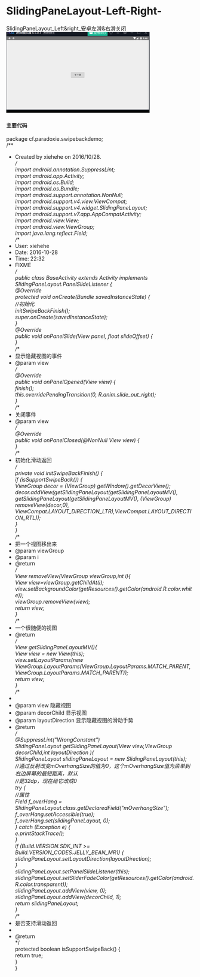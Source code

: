 # SlidingPaneLayout-Left-Right-
SlidingPaneLayout_Left&amp;right_安卓左滑&amp;右滑关闭
![效果](https://github.com/DecentChunibyoPatient/SlidingPaneLayout-Left-Right-/blob/master/1.gif)

#### 主要代码
package cf.paradoxie.swipebackdemo;  
/**  
* Created by xiehehe on 2016/10/28.  
*/  
import android.annotation.SuppressLint;  
import android.app.Activity;  
import android.os.Build;  
import android.os.Bundle;  
import android.support.annotation.NonNull;  
import android.support.v4.view.ViewCompat;  
import android.support.v4.widget.SlidingPaneLayout;  
import android.support.v7.app.AppCompatActivity;  
import android.view.View;  
import android.view.ViewGroup;  
import java.lang.reflect.Field;  
/**  
* User: xiehehe  
* Date: 2016-10-28  
* Time: 22:32  
* FIXME  
*/  
public class BaseActivity extends Activity implements SlidingPaneLayout.PanelSlideListener {  
@Override  
protected void onCreate(Bundle savedInstanceState) {  
//初始化  
initSwipeBackFinish();  
super.onCreate(savedInstanceState);  
}  
@Override  
public void onPanelSlide(View panel, float slideOffset) {  
}  
/**  
* 显示隐藏视图的事件  
* @param view  
*/  
@Override  
public void onPanelOpened(View view) {  
finish();  
this.overridePendingTransition(0, R.anim.slide_out_right);  
}  
/**  
* 关闭事件  
* @param view  
*/  
@Override  
public void onPanelClosed(@NonNull View view) {  
}  
/**  
* 初始化滑动返回  
*/  
private void initSwipeBackFinish() {  
if (isSupportSwipeBack()) {  
ViewGroup decor = (ViewGroup) getWindow().getDecorView();  
decor.addView(getSlidingPaneLayout(getSlidingPaneLayoutMV(), getSlidingPaneLayout(getSlidingPaneLayoutMV(), (ViewGroup) removeView(decor,0), ViewCompat.LAYOUT_DIRECTION_LTR),ViewCompat.LAYOUT_DIRECTION_RTL));  
}  
}  
/**  
* 把一个视图移出来  
* @param viewGroup  
* @param i  
* @return  
*/  
View removeView(ViewGroup viewGroup,int i){  
View view=viewGroup.getChildAt(i);  
view.setBackgroundColor(getResources().getColor(android.R.color.white));  
viewGroup.removeView(view);  
return view;  
}  
/**  
* 一个很随便的视图  
* @return  
*/  
View getSlidingPaneLayoutMV(){  
View view = new View(this);  
view.setLayoutParams(new ViewGroup.LayoutParams(ViewGroup.LayoutParams.MATCH_PARENT, ViewGroup.LayoutParams.MATCH_PARENT));  
return view;  
}  
/**  
*  
* @param view  隐藏视图  
* @param decorChild 显示视图  
* @param layoutDirection 显示隐藏视图的滑动手势  
* @return  
*/  
@SuppressLint("WrongConstant")  
SlidingPaneLayout getSlidingPaneLayout(View view,ViewGroup decorChild,int layoutDirection ){  
SlidingPaneLayout slidingPaneLayout =  new SlidingPaneLayout(this);  
//通过反射改变mOverhangSize的值为0，这个mOverhangSize值为菜单到右边屏幕的最短距离，默认  
//是32dp，现在给它改成0  
try {  
//属性  
Field f_overHang = SlidingPaneLayout.class.getDeclaredField("mOverhangSize");  
f_overHang.setAccessible(true);  
f_overHang.set(slidingPaneLayout, 0);  
} catch (Exception e) {  
e.printStackTrace();  
}  
if (Build.VERSION.SDK_INT >= Build.VERSION_CODES.JELLY_BEAN_MR1) {  
slidingPaneLayout.setLayoutDirection(layoutDirection);  
}  
slidingPaneLayout.setPanelSlideListener(this);  
slidingPaneLayout.setSliderFadeColor(getResources().getColor(android.R.color.transparent));  
slidingPaneLayout.addView(view, 0);  
slidingPaneLayout.addView(decorChild, 1);  
return slidingPaneLayout;  
}  
/**  
* 是否支持滑动返回  
*  
* @return  
*/  
protected boolean isSupportSwipeBack() {  
return true;  
}  
}  
